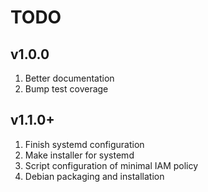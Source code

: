 # TODO
## v1.0.0
1. Better documentation
2. Bump test coverage
## v1.1.0+
1. Finish systemd configuration
2. Make installer for systemd
3. Script configuration of minimal IAM policy
4. Debian packaging and installation
